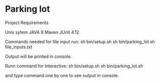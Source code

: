 # Parking lot

Project Requirements

Unix sytem
JAVA 8
Maven
JUnit 4.12

Commands needed for file input run:
sh bin/setup.sh
sh bin/parking_lot.sh file_inputs.txt

Output will be printed in console. 

Runn command for Interactive:
sh bin/setup.sh
sh bin/parking_lot.sh

and type command one by one to see output in console.
